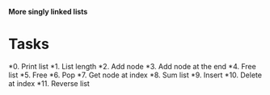 **More singly linked lists**

# Tasks
*0. Print list
*1. List length
*2. Add node
*3. Add node at the end
*4. Free list
*5. Free
*6. Pop
*7. Get node at index
*8. Sum list
*9. Insert
*10. Delete at index
*11. Reverse list
